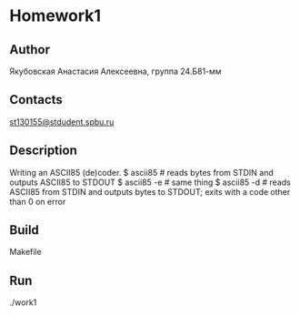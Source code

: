 # Homework1
## Author
Якубовская Анастасия Алексеевна, группа 24.Б81-мм
## Contacts
st130155@stdudent.spbu.ru
## Description
Writing an ASCII85 (de)coder.
$ ascii85 # reads bytes from STDIN and outputs ASCII85 to STDOUT
$ ascii85 -e # same thing
$ ascii85 -d # reads ASCII85 from STDIN and outputs bytes to STDOUT; exits with a code other than 0 on error
## Build
Makefile
## Run
./work1
